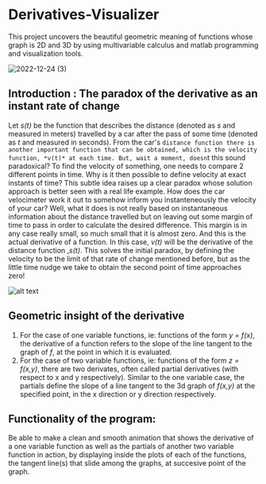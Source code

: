 # Derivatives-Visualizer
This project uncovers the beautiful geometric meaning of functions whose graph is 2D and 3D by using multivariable calculus and matlab programming and visualization tools.




![2022-12-24 (3)](https://user-images.githubusercontent.com/97905110/209450729-553cf8ce-ef01-4c0c-b1ba-202b0b5fd120.jpg)


## Introduction : The paradox of the derivative as an instant rate of change
Let *s(t)* be the function that describes the distance (denoted as *s* and measured in meters) travelled by a car after the pass of some time (denoted as *t* and measured in seconds). From the car's `distance function there is another important function that can be obtained, which is the velocity function, *v(t)* at each time. But, wait a moment, doesn`t this sound paradoxical? To find the velocity of something, one needs to compare 2 different points in time. Why is it then possible to define velocity at exact instants of time? This subtle idea raises up a clear paradox whose solution approach is better seen with a real life example. How does the car velocimeter work it out to somehow inform you instanteneously the velocity of your car? Well, what it does is not really based on instantaneous information about the distance travelled but on leaving out some margin of time to pass in order to calculate the desired difference. This margin is in any case really small, so much small that it is almost zero. And this is the actual derivative of a function. In this case, *v(t)* will be the derivative of the distance function ,*s(t)*. This solves the initial paradox, by defining the velocity to be the limit of that rate of change mentioned before, but as the little time nudge we take to obtain the second point of time approaches zero!

![alt text](https://im2.ezgif.com/tmp/ezgif-2-a250f3801b.gif)

## Geometric insight of the derivative
1. For the case of one variable functions, ie: functions of the form *y = f(x)*, the derivative of a function refers to the slope of the line tangent to the graph of *f*, at the point in which it is evaluated.
2. For the case of two variable functions, ie: functions of the form *z = f(x,y)*, there are two derivates, often called partial derivatives (with respect to x and y respectively). Similar to the one variable case, the partials define the slope of a line tangent to the 3d graph of *f(x,y)* at the specified point, in the x direction or y direction respectively.
## Functionality of the program:
Be able to make a clean and smooth animation that shows the derivative of a one variable function as well as the partials of another two variable function in action, by displaying inside the plots of each of the functions, the tangent line(s) that slide among the graphs, at succesive point of the graph.
